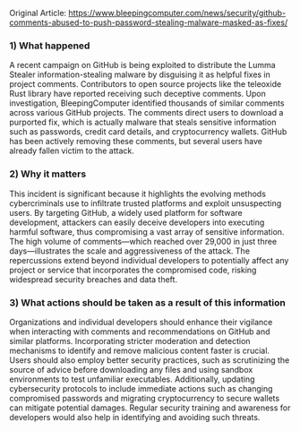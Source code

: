 Original Article: https://www.bleepingcomputer.com/news/security/github-comments-abused-to-push-password-stealing-malware-masked-as-fixes/

### 1) What happened

A recent campaign on GitHub is being exploited to distribute the Lumma Stealer information-stealing malware by disguising it as helpful fixes in project comments. Contributors to open source projects like the teleoxide Rust library have reported receiving such deceptive comments. Upon investigation, BleepingComputer identified thousands of similar comments across various GitHub projects. The comments direct users to download a purported fix, which is actually malware that steals sensitive information such as passwords, credit card details, and cryptocurrency wallets. GitHub has been actively removing these comments, but several users have already fallen victim to the attack.

### 2) Why it matters

This incident is significant because it highlights the evolving methods cybercriminals use to infiltrate trusted platforms and exploit unsuspecting users. By targeting GitHub, a widely used platform for software development, attackers can easily deceive developers into executing harmful software, thus compromising a vast array of sensitive information. The high volume of comments—which reached over 29,000 in just three days—illustrates the scale and aggressiveness of the attack. The repercussions extend beyond individual developers to potentially affect any project or service that incorporates the compromised code, risking widespread security breaches and data theft.

### 3) What actions should be taken as a result of this information

Organizations and individual developers should enhance their vigilance when interacting with comments and recommendations on GitHub and similar platforms. Incorporating stricter moderation and detection mechanisms to identify and remove malicious content faster is crucial. Users should also employ better security practices, such as scrutinizing the source of advice before downloading any files and using sandbox environments to test unfamiliar executables. Additionally, updating cybersecurity protocols to include immediate actions such as changing compromised passwords and migrating cryptocurrency to secure wallets can mitigate potential damages. Regular security training and awareness for developers would also help in identifying and avoiding such threats.
